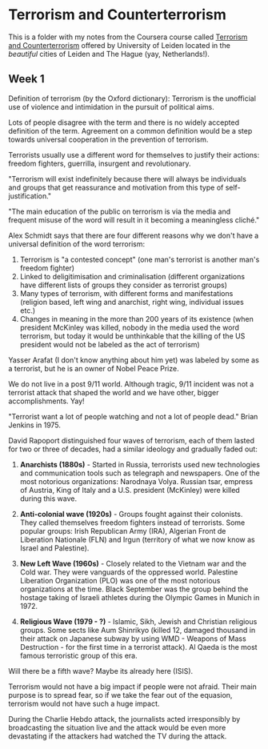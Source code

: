 # Terrorism and Counterterrorism

This is a folder with my notes from the Coursera course called [Terrorism and Counterterrorism](https://www.coursera.org/learn/terrorism) offered by University of Leiden located in the _beautiful_ cities of Leiden and The Hague (yay, Netherlands!).

## Week 1

Definition of terrorism (by the Oxford dictionary): Terrorism is the unofficial use of violence and intimidation in the pursuit of political aims.

Lots of people disagree with the term and there is no widely accepted definition of the term. Agreement on a common definition would be a step towards universal cooperation in the prevention of terrorism.

Terrorists usually use a different word for themselves to justify their actions: freedom fighters, guerrilla, insurgent and revolutionary.

"Terrorism will exist indefinitely because there will always be individuals and groups that get reassurance and motivation from this type of self-justification."

"The main education of the public on terrorism is via the media and frequent misuse of the word will result in it becoming a meaningless cliché."

Alex Schmidt says that there are four different reasons why we don't have a universal definition of the word terrorism:
1. Terrorism is "a contested concept" (one man's terrorist is another man's freedom fighter)
2. Linked to deligitimisation and criminalisation (different organizations have different lists of groups they consider as terrorist groups)
3. Many types of terrorism, with different forms and manifestations (religion based, left wing and anarchist, right wing, individual issues etc.)
4. Changes in meaning in the more than 200 years of its existence (when president McKinley was killed, nobody in the media used the word terrorism, but today it would be unthinkable that the killing of the US president would not be labeled as the act of terrorism)

Yasser Arafat (I don't know anything about him yet) was labeled by some as a terrorist, but he is an owner of Nobel Peace Prize.

We do not live in a post 9/11 world. Although tragic, 9/11 incident was not a terrorist attack that shaped the world and we have other, bigger accomplishments. Yay!

"Terrorist want a lot of people watching and not a lot of people dead." Brian Jenkins in 1975.

David Rapoport distinguished four waves of terrorism, each of them lasted for two or three of decades, had a similar ideology and gradually faded out:

1. **Anarchists (1880s)** - Started in Russia, terrorists used new technologies and communication tools such as telegraph and newspapers. One of the most notorious organizations: Narodnaya Volya. Russian tsar, empress of Austria, King of Italy and a U.S. president (McKinley) were killed during this wave.

2. **Anti-colonial wave (1920s)** - Groups fought against their colonists. They called themselves freedom fighters instead of terrorists. Some popular groups: Irish Republican Army (IRA), Algerian Front de Liberation Nationale (FLN) and Irgun (territory of what we now know as Israel and Palestine).

3. **New Left Wave (1960s)** - Closely related to the Vietnam war and the Cold war. They were vanguards of the oppressed world. Palestine Liberation Organization (PLO) was one of the most notorious organizations at the time. Black September was the group behind the hostage taking of Israeli athletes during the Olympic Games in Munich in 1972.

4. **Religious Wave (1979 - ?)** - Islamic, Sikh, Jewish and Christian religious groups. Some sects like Aum Shinrikyo (killed 12, damaged thousand in their attack on Japanese subway by using WMD - Weapons of Mass Destruction - for the first time in a terrorist attack). Al Qaeda is the most famous terroristic group of this era.

Will there be a fifth wave? Maybe its already here (ISIS).

Terrorism would not have a big impact if people were not afraid. Their main purpose is to spread fear, so if we take the fear out of the equasion, terrorism would not have such a huge impact.

During the Charlie Hebdo attack, the journalists acted irresponsibly by broadcasting the situation live and the attack would be even more devastating if the attackers had watched the TV during the attack.
